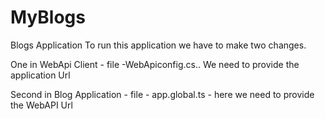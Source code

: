 # MyBlogs
Blogs Application
To run this application we have to make two changes.

One in WebApi Client - file -WebApiconfig.cs.. We need to provide the application Url

Second in Blog Application - file - app.global.ts - here we need to provide the WebAPI Url
